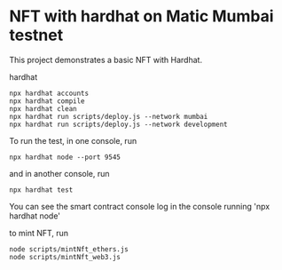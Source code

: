 # NFT with hardhat on Matic Mumbai testnet

This project demonstrates a basic NFT with Hardhat. 

hardhat
```shell
npx hardhat accounts
npx hardhat compile
npx hardhat clean
npx hardhat run scripts/deploy.js --network mumbai
npx hardhat run scripts/deploy.js --network development
```

To run the test, in one console, run
```
npx hardhat node --port 9545
```
and in another console, run
```
npx hardhat test
```
You can see the smart contract console log in the console running 'npx hardhat node'

to mint NFT, run
```
node scripts/mintNft_ethers.js
node scripts/mintNft_web3.js
```
